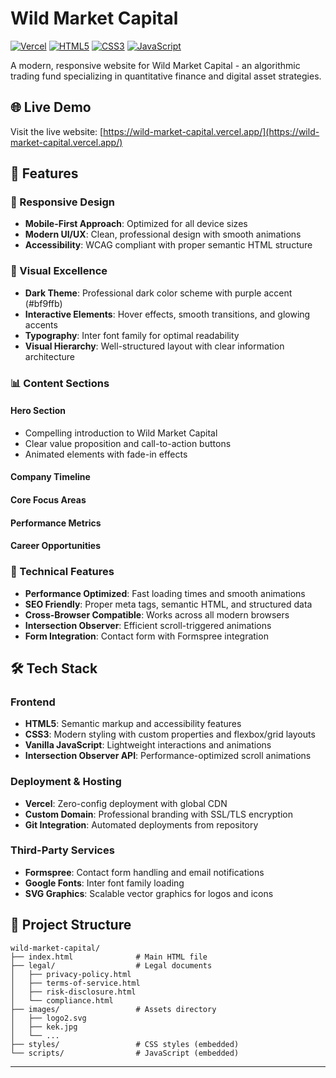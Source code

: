 # Wild Market Capital

[![Vercel](https://img.shields.io/badge/Deployed%20on-Vercel-000000?style=flat-square&logo=vercel&logoColor=white)](https://wild-market-capital.vercel.app/)
[![HTML5](https://img.shields.io/badge/HTML5-E34F26?style=flat-square&logo=html5&logoColor=white)](https://developer.mozilla.org/en-US/docs/Web/HTML)
[![CSS3](https://img.shields.io/badge/CSS3-1572B6?style=flat-square&logo=css3&logoColor=white)](https://developer.mozilla.org/en-US/docs/Web/CSS)
[![JavaScript](https://img.shields.io/badge/JavaScript-F7DF1E?style=flat-square&logo=javascript&logoColor=black)](https://developer.mozilla.org/en-US/docs/Web/JavaScript)

A modern, responsive website for Wild Market Capital - an algorithmic trading fund specializing in quantitative finance and digital asset strategies.

## 🌐 Live Demo

Visit the live website: [https://wild-market-capital.vercel.app/](https://wild-market-capital.vercel.app/)

## 🚀 Features

### 📱 Responsive Design
- **Mobile-First Approach**: Optimized for all device sizes
- **Modern UI/UX**: Clean, professional design with smooth animations
- **Accessibility**: WCAG compliant with proper semantic HTML structure

### 🎨 Visual Excellence
- **Dark Theme**: Professional dark color scheme with purple accent (#bf9ffb)
- **Interactive Elements**: Hover effects, smooth transitions, and glowing accents
- **Typography**: Inter font family for optimal readability
- **Visual Hierarchy**: Well-structured layout with clear information architecture

### 📊 Content Sections

#### **Hero Section**
- Compelling introduction to Wild Market Capital
- Clear value proposition and call-to-action buttons
- Animated elements with fade-in effects

#### **Company Timeline**

#### **Core Focus Areas**

#### **Performance Metrics**

#### **Career Opportunities**

### 🔧 Technical Features
- **Performance Optimized**: Fast loading times and smooth animations
- **SEO Friendly**: Proper meta tags, semantic HTML, and structured data
- **Cross-Browser Compatible**: Works across all modern browsers
- **Intersection Observer**: Efficient scroll-triggered animations
- **Form Integration**: Contact form with Formspree integration

## 🛠️ Tech Stack

### Frontend
- **HTML5**: Semantic markup and accessibility features
- **CSS3**: Modern styling with custom properties and flexbox/grid layouts
- **Vanilla JavaScript**: Lightweight interactions and animations
- **Intersection Observer API**: Performance-optimized scroll animations

### Deployment & Hosting
- **Vercel**: Zero-config deployment with global CDN
- **Custom Domain**: Professional branding with SSL/TLS encryption
- **Git Integration**: Automated deployments from repository

### Third-Party Services
- **Formspree**: Contact form handling and email notifications
- **Google Fonts**: Inter font family loading
- **SVG Graphics**: Scalable vector graphics for logos and icons

## 📁 Project Structure

```
wild-market-capital/
├── index.html              # Main HTML file
├── legal/                  # Legal documents
│   ├── privacy-policy.html
│   ├── terms-of-service.html
│   ├── risk-disclosure.html
│   └── compliance.html
├── images/                 # Assets directory
│   ├── logo2.svg
│   ├── kek.jpg
│   └── ...
├── styles/                 # CSS styles (embedded)
└── scripts/                # JavaScript (embedded)
```

---
